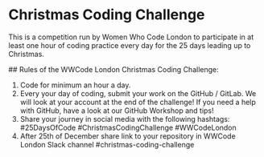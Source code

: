 # Christmas Coding Challenge

This is a competition run by Women Who Code London to participate in at least one hour of coding practice every day for the 25 days leading up to Christmas. 

## Rules of the WWCode London Christmas Coding Challenge:

1. Code for minimum an hour a day.
2. Every your day of coding, submit your work on the GitHub / GitLab. We will look at your account at the end of the challenge! If you need a help with GitHub, have a look at our GitHub Workshop and tips!
3. Share your journey in social media with the following hashtags: #25DaysOfCode #ChristmasCodingChallenge #WWCodeLondon
4. After 25th of December share link to your repository in WWCode London Slack channel #christmas-coding-challenge
